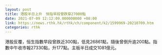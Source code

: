 ```yaml
---
layout: post
title: 港股半日上升　恒指早段曾跌穿27000點
date: 2021-07-09 12:12:09.000000000 +08:00
link: https://news.rthk.hk/rthk/ch/component/k2/1599969-20210709.htm
categories: rthk
---
```


港股反覆，恒生指數早段曾跌近300點，低見26861點，隨後曾倒升逾200點。指數中午收市報27330點，升177點。主板半日成交1081億元。
